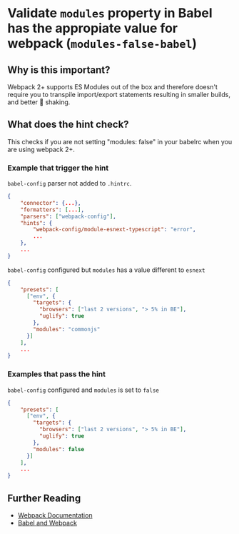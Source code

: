 # Validate `modules` property in Babel has the appropiate value for webpack (`modules-false-babel`)

## Why is this important?

Webpack 2+ supports ES Modules out of the box and
therefore doesn't require you to transpile import/export statements resulting
in smaller builds, and better 🌳 shaking.

## What does the hint check?

This checks if you are not setting "modules: false" in your babelrc when you
are using webpack 2+.

### Example that **trigger** the hint

`babel-config` parser not added to `.hintrc`.

```json
{
    "connector": {...},
    "formatters": [...],
    "parsers": ["webpack-config"],
    "hints": {
        "webpack-config/module-esnext-typescript": "error",
        ...
    },
    ...
}
```

`babel-config` configured but `modules` has a value different to `esnext`

```json
{
    "presets": [
      ["env", {
        "targets": {
          "browsers": ["last 2 versions", "> 5% in BE"],
          "uglify": true
        },
        "modules": "commonjs"
      }]
    ],
    ...
}
```

### Examples that **pass** the hint

`babel-config` configured and `modules` is set to `false`

```json
{
    "presets": [
      ["env", {
        "targets": {
          "browsers": ["last 2 versions", "> 5% in BE"],
          "uglify": true
        },
        "modules": false
      }]
    ],
    ...
}
```

## Further Reading

* [Webpack Documentation][webpack docs]
* [Babel and Webpack][babel docs]

[webpack docs]: https://webpack.js.org/concepts/
[babel docs]: https://webpack.js.org/loaders/babel-loader/

